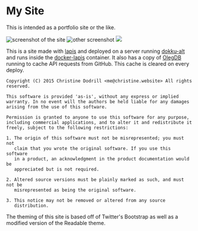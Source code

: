 My Site
=======

This is intended as a portfolio site or the like.

![screenshot of the site](http://puu.sh/fzCFZ/e28ae3cca7.png)
![other screenshot](http://puu.sh/fzCFZ/e28ae3cca7.png)
![](http://puu.sh/fzCT7/1bbd20ab22.png)

This is a site made with [lapis](http://leafo.net/lapis) and deployed on 
a server running [dokku-alt](https://github.com/dokku-alt/dokku-alt) and runs 
inside the [docker-lapis](https://github.com/Xe/docker-lapis) container. It 
also has a copy of [OlegDB](http://olegdb.org) running to cache API requests 
from GitHub. This cache is cleared on every deploy.

```
Copyright (C) 2015 Christine Dodrill <me@christine.website> All rights 
reserved.

This software is provided 'as-is', without any express or implied
warranty. In no event will the authors be held liable for any damages
arising from the use of this software.

Permission is granted to anyone to use this software for any purpose,
including commercial applications, and to alter it and redistribute it
freely, subject to the following restrictions:

1. The origin of this software must not be misrepresented; you must not
   claim that you wrote the original software. If you use this software
   in a product, an acknowledgment in the product documentation would be
   appreciated but is not required.

2. Altered source versions must be plainly marked as such, and must not be
   misrepresented as being the original software.

3. This notice may not be removed or altered from any source
   distribution.
```

The theming of this site is based off of Twitter's Bootstrap as well as 
a modified version of the Readable theme.
